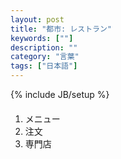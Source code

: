 ```yaml
---
layout: post
title: "都市: レストラン"
keywords: [""]
description: ""
category: "言葉"
tags: ["日本語"]
---
```

{% include JB/setup %}


####
1. メニュー
2. 注文
3. 専門店
